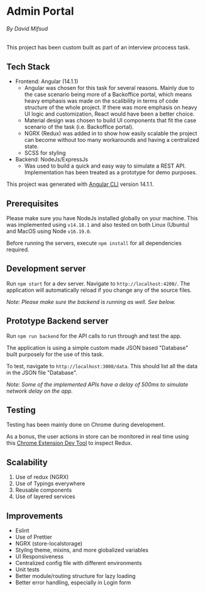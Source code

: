 # Admin Portal
###### By David Mifsud

This project has been custom built as part of an interview prcocess task.

## Tech Stack

- Frontend: Angular (14.1.1)
  - Angular was chosen for this task for several reasons. Mainly due to the case scenario being more of a Backoffice portal, which means heavy emphasis was made on the scalibility in terms of code structure of the whole project. If there was more emphasis on heavy UI logic and customization, React would have been a better choice.
  - Material design was chosen to build UI components that fit the case scenario of the task (i.e. Backoffice portal).
  - NGRX (Redux) was added in to show how easily scalable the project can become without too many workarounds and having a centralized state.
  - SCSS for styling
- Backend: NodeJs/ExpressJs 
  - Was used to build a quick and easy way to simulate a REST API. Implementation has been treated as a prototype for demo purposes.

This project was generated with [Angular CLI](https://github.com/angular/angular-cli) version 14.1.1.

## Prerequisites

Please make sure you have NodeJs installed globally on your machine. This was implemented using `v14.18.1` and also tested on both Linux (Ubuntu) and MacOS using Node `v16.19.0`.

Before running the servers, execute `npm install` for all dependencies required.

## Development server

Run `npm start` for a dev server. Navigate to `http://localhost:4200/`. The application will automatically reload if you change any of the source files.

*Note: Please make sure the backend is running as well. See below.*

## Prototype Backend server

Run `npm run backend` for the API calls to run through and test the app.

The application is using a simple custom made JSON based "Database" built purposely for the use of this task.

To test, navigate to `http://localhost:3000/data`. This should list all the data in the JSON file "Database".

*Note: Some of the implemented APIs have a delay of 500ms to simulate network delay on the app.* 


## Testing

Testing has been mainly done on Chrome during development.

As a bonus, the user actions in store can be monitored in real time using this [Chrome Extension Dev Tool](https://chrome.google.com/webstore/detail/redux-devtools/lmhkpmbekcpmknklioeibfkpmmfibljd?hl=en) to inspect Redux.


## Scalability

1. Use of redux (NGRX)
2. Use of Typings everywhere
3. Reusable components
3. Use of layered services

## Improvements

- Eslint
- Use of Prettier
- NGRX (store-localstorage)
- Styilng theme, mixins, and more globalized variables
- UI Responsiveness
- Centralized config file with different environments
- Unit tests
- Better module/routing structure for lazy loading
- Better error handling, especially in Login form
